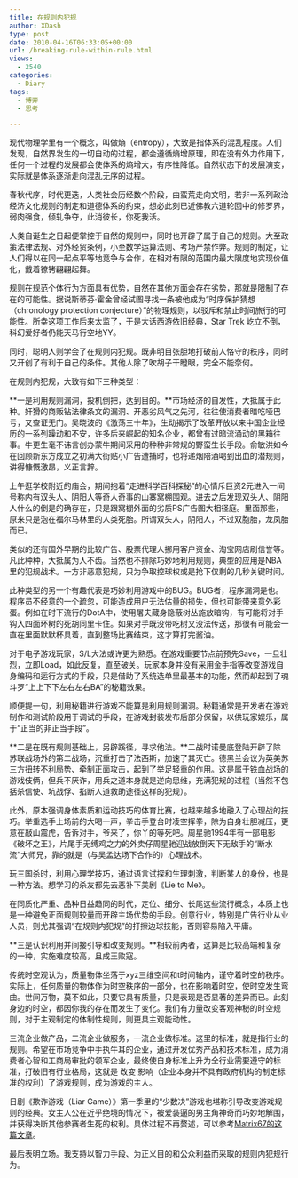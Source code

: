 ```yaml
---
title: 在规则内犯规
author: XDash
type: post
date: 2010-04-16T06:33:05+00:00
url: /breaking-rule-within-rule.html
views:
  - 2540
categories:
  - Diary
tags:
  - 博弈
  - 思考

---
```

现代物理学里有一个概念，叫做熵（entropy），大致是指体系的混乱程度。人们发现，自然界发生的一切自动的过程，都会遵循熵增原理，即在没有外力作用下，任何一个过程的发展都会使体系的熵增大，有序性降低。自然状态下的发展演变，实际就是体系逐渐走向混乱无序的过程。

春秋代序，时代更迭，人类社会历经数个阶段，由蛮荒走向文明，若非一系列政治经济文化规则的制定和道德体系的约束，想必此刻已近佛教六道轮回中的修罗界，弱肉强食，倾轧争夺，此消彼长，你死我活。

人类自诞生之日起便掌控于自然的规则中，同时也开辟了属于自己的规则。大至政策法律法规、对外经贸条例，小至数学运算法则、考场严禁作弊。规则的制定，让人们得以在同一起点平等地竞争与合作，在相对有限的范围内最大限度地实现价值化，戴着镣铐翩翩起舞。

规则在规范个体行为方面具有优势，自然在其他方面会存在劣势，那就是限制了存在的可能性。据说斯蒂芬·霍金曾经试图寻找一条被他成为“时序保护猜想（chronology protection conjecture）”的物理规则，以驳斥和禁止时间旅行的可能性。所幸这项工作后来太监了，于是大话西游依旧经典，Star Trek 屹立不倒，科幻爱好者仍能天马行空地YY。

同时，聪明人则学会了在规则内犯规。既非明目张胆地打破前人恪守的秩序，同时又开创了有利于自己的条件。其他人除了吹胡子干瞪眼，完全不能奈何。

<!--more-->在规则内犯规，大致有如下三种类型：

**一是利用规则漏洞，投机倒把，达到目的。**市场经济的自发性，大抵属于此种。奸猾的商贩钻法律条文的漏洞、开恶劣风气之先河，往往使消费者暗吃哑巴亏，又查证无门。吴晓波的《激荡三十年》，生动揭示了改革开放以来中国企业经历的一系列躁动和不安，许多后来崛起的知名企业，都曾有过暗流涌动的黑箱往事。牛更生毫不讳言创办蒙牛期间采用的种种非常规的野蛮生长手段。俞敏洪如今在回顾新东方成立之初满大街贴小广告遭捕时，也将递烟陪酒喝到出血的潜规则，讲得慷慨激昂，义正言辞。

上午逛学校附近的庙会，期间抱着“走进科学百科探秘”的心情斥巨资2元进入一间号称内有双头人、阴阳人等奇人奇事的山寨窝棚围观。进去之后发现双头人、阴阳人什么的倒是的确存在，只是跟窝棚外面的劣质PS广告图大相径庭。里面那些，原来只是泡在福尔马林里的人类死胎。所谓双头人，阴阳人，不过双胞胎，龙凤胎而已。

类似的还有国外早期的比较广告、股票代理人挪用客户资金、淘宝网店刷信誉等。凡此种种，大抵属为人不齿。当然也不排除巧妙地利用规则，典型的应用是NBA里的犯规战术。一方非恶意犯规，只为争取控球权或是抢下仅剩的几秒关键时间。

此种类型的另一个有趣代表是巧妙利用游戏中的BUG。BUG者，程序漏洞是也。程序员不经意的一个疏忽，可能造成用户无法估量的损失，但也可能带来意外彩蛋。例如在时下流行的DotA中，使用屠夫藏身隐蔽树丛施放暗钩，有可能将对手钩入四面环树的死胡同里卡住。如果对手既没带吃树又没法传送，那很有可能会一直在里面默默杯具着，直到整场比赛结束，这才算打完酱油。

对于电子游戏玩家，S/L大法或许更为熟悉。在游戏重要节点前预先Save，一旦壮烈，立即Load，如此反复，直至破关。玩家本身并没有采用金手指等改变游戏自身编码和运行方式的手段，只是借助了系统选单里最基本的功能，然而却起到了魂斗罗“上上下下左右左右BA”的秘籍效果。

顺便提一句，利用秘籍进行游戏不能算是利用规则漏洞。秘籍通常是开发者在游戏制作和测试阶段用于调试的手段，在游戏封装发布后部分保留，以供玩家娱乐，属于“正当的非正当手段”。

**二是在既有规则基础上，另辟蹊径，寻求他法。**二战时诺曼底登陆开辟了除苏联战场外的第二战场，沉重打击了法西斯，加速了其灭亡。德黑兰会议为英美苏三方扭转不利局势、牵制正面攻击，起到了举足轻重的作用。这是属于铁血战场的游戏伎俩，但兵不厌诈，用兵之道本身就是逆向思维，充满犯规的过程（当然不包括杀信使、坑战俘、掐断人道救助途径这样的犯规）。

此外，原本强调身体素质和运动技巧的体育比赛，也越来越多地融入了心理战的技巧。举重选手上场前的大喝一声，拳击手登台时凌空挥拳，除为自身壮胆减压，更意在敲山震虎，告诉对手，爷来了，你丫的等死吧。周星驰1994年有一部电影《破坏之王》，片尾手无缚鸡之力的外卖仔周星驰迎战放倒天下无敌手的“断水流”大师兄，靠的就是（与吴孟达场下合作的）心理战术。

玩三国杀时，利用心理学技巧，通过语言试探和生理刺激，判断某人的身份，也是一种方法。想学习的杀友都先去恶补下美剧《Lie to Me》。

在同质化严重、品种日益趋同的时代，定位、细分、长尾这些流行概念，本质上也是一种避免正面规则较量而开辟主场优势的手段。创意行业，特别是广告行业从业人员，则尤其强调“在规则内犯规”的打擦边球技能，否则容易陷入平庸。

**三是认识利用并间接引导和改变规则。**相较前两者，这算是比较高端和复杂的一种，实施难度较高，且成王败寇。

传统时空观认为，质量物体坐落于xyz三维空间和t时间轴内，谨守着时空的秩序。实际上，任何质量的物体作为时空秩序的一部分，也在影响着时空，使时空发生弯曲。世间万物，莫不如此，只要它具有质量，只是表现是否显著的差异而已。此刻身边的时空，都因你我的存在而发生了变化。我们有力量改变客观神秘的时空规则，对于主观制定的体制性规则，则更具主观能动性。

三流企业做产品，二流企业做服务，一流企业做标准。这里的标准，就是指行业的规则。希望在市场竞争中手执牛耳的企业，通过开发优秀产品和技术标准，成为消费者心智和工商局审批的领军企业，最终使自身标准上升为全行业需要遵守的标准，打破旧有行业格局，这就是 改变 影响（企业本身并不具有政府机构的制定标准的权利）了游戏规则，成为游戏的主人。

日剧《欺诈游戏（Liar Game）》第一季里的“少数决”游戏也堪称引导改变游戏规则的经典。女主人公在近乎绝境的情况下，被爱装逼的男主角神奇而巧妙地解围，并获得决断其他参赛者生死的权利。具体过程不再赘述，可以参考<a href="http://www.matrix67.com/blog/archives/2591" target="_blank">Matrix67的这篇文章</a>。

最后表明立场。我支持以智力手段、为正义目的和公众利益而采取的规则内犯规行为。
